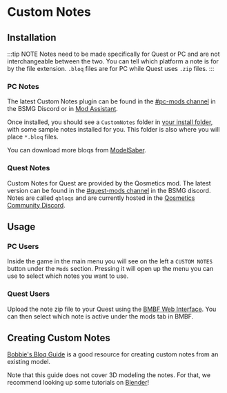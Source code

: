 # Custom Notes

## Installation
:::tip NOTE Notes need to be made specifically for Quest or PC and are not interchangeable between the two. You can tell which platform a note is for by the file extension. `.bloq` files are for PC while Quest uses `.zip` files. :::

### PC Notes
The latest Custom Notes plugin can be found in the [#pc-mods channel](https://discord.gg/beatsabermods) in the BSMG Discord or in [Mod Assistant](https://github.com/Assistant/ModAssistant).

Once installed, you should see a `CustomNotes` folder in [your install folder](/faq/install-folder.md), with some sample notes installed for you. This folder is also where you will place `*.bloq` files.

You can download more bloqs from [ModelSaber](https://modelsaber.com/Bloqs/).

### Quest Notes
Custom Notes for Quest are provided by the Qosmetics mod. The latest version can be found in the [#quest-mods channel](https://discord.gg/beatsabermods) in the BSMG discord. Notes are called `qbloqs` and are currently hosted in the [Qosmetics Community Discord](https://discord.gg/qosmetics).

## Usage

### PC Users
Inside the game in the main menu you will see on the left a `CUSTOM NOTES` button under the `Mods` section. Pressing it will open up the menu you can use to select which notes you want to use.

### Quest Users
Upload the note zip file to your Quest using the [BMBF Web Interface](/quest-modding.md#installing-mods). You can then select which note is active under the mods tab in BMBF.

## Creating Custom Notes

[Bobbie's Bloq Guide](./notes-guide.md) is a good resource for creating custom notes from an existing model.

Note that this guide does not cover 3D modeling the notes. For that, we recommend looking up some tutorials on [Blender](https://www.blender.org/)!
